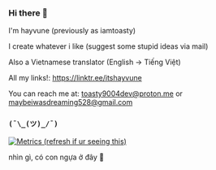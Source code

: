 ### Hi there 👋

I'm hayvune (previously as iamtoasty)

I create whatever i like (suggest some stupid ideas via mail)

Also a Vietnamese translator (English -> Tiếng Việt)

All my links!: https://linktr.ee/itshayvune

You can reach me at: toasty9004dev@proton.me or maybeiwasdreaming528@gmail.com 

### `(¯\_(ツ)_/¯)`

[![Metrics (refresh if ur seeing this)](https://metrics.lecoq.io/itshayvune?template=classic&config.timezone=Asia%2FBangkok)](https://github.com/itshayvune)

nhìn gì, có con ngựa ở đây 🐎
